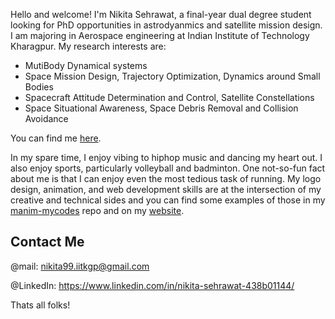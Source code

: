 Hello and welcome! I'm Nikita Sehrawat, a final-year dual degree student looking for PhD opportunities in astrodyanmics and satellite mission design. I am majoring in Aerospace engineering at Indian Institute of Technology Kharagpur. My research interests are:
- MutiBody Dynamical systems
- Space Mission Design, Trajectory Optimization, Dynamics around Small Bodies
- Spacecraft Attitude Determination and Control, Satellite Constellations
- Space Situational Awareness, Space Debris Removal and Collision Avoidance

You can find me [here](https://swtnikita50.github.io/nikitasehrawat.github.io//).

In my spare time, I enjoy vibing to hiphop music and dancing my heart out. I also enjoy sports, particularly volleyball and badminton. One not-so-fun fact about me is that I can enjoy even the most tedious task of running. My logo design, animation, and web development skills are at the intersection of my creative and technical sides and you can find some examples of those in my [manim-mycodes]() repo and on my [website]().

## Contact Me

@mail: nikita99.iitkgp@gmail.com

@LinkedIn: https://www.linkedin.com/in/nikita-sehrawat-438b01144/

Thats all folks!
<!---

swtnikita50/swtnikita50 is a ✨ special ✨ repository because its `README.md` (this file) appears on your GitHub profile.
You can click the Preview link to take a look at your changes.
--->
